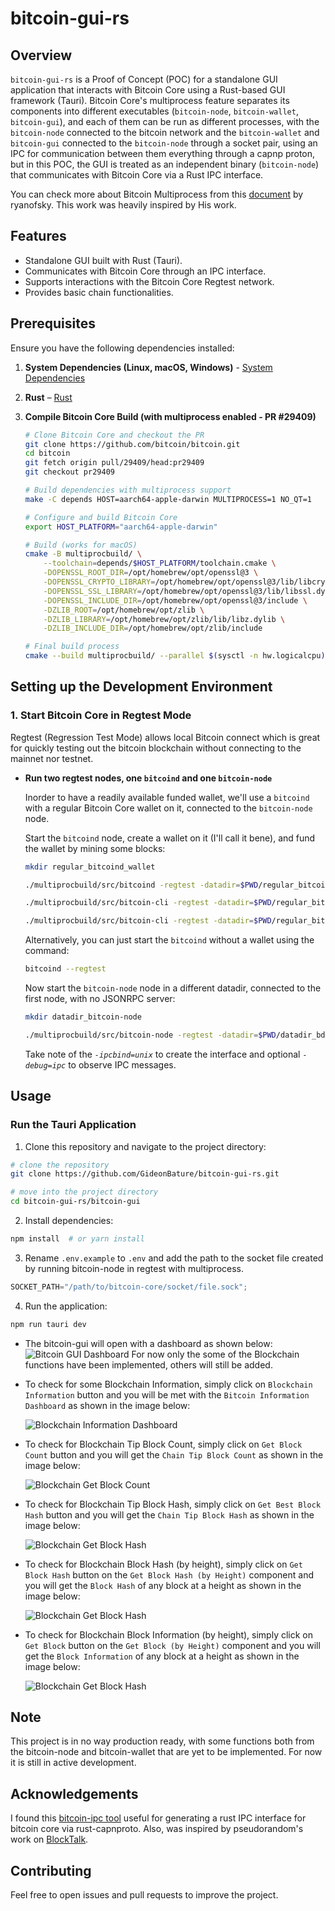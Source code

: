 <!-- # Tauri + React + Typescript

This template should help get you started developing with Tauri, React and Typescript in Vite.

## Recommended IDE Setup

- [VS Code](https://code.visualstudio.com/) + [Tauri](https://marketplace.visualstudio.com/items?itemName=tauri-apps.tauri-vscode) + [rust-analyzer](https://marketplace.visualstudio.com/items?itemName=rust-lang.rust-analyzer) -->

# bitcoin-gui-rs

## Overview

`bitcoin-gui-rs` is a Proof of Concept (POC) for a standalone GUI application that interacts with Bitcoin Core using a Rust-based GUI framework (Tauri). Bitcoin Core's multiprocess feature separates its components into different executables (`bitcoin-node`, `bitcoin-wallet`, `bitcoin-gui`), and each of them can be run as different processes, with the `bitcoin-node` connected to the bitcoin network and the `bitcoin-wallet` and `bitcoin-gui` connected to the `bitcoin-node` through a socket pair, using an IPC for communication between them everything through a capnp proton, but in this POC, the GUI is treated as an independent binary (`bitcoin-node`) that communicates with Bitcoin Core via a Rust IPC interface.

You can check more about Bitcoin Multiprocess from this [document](https://github.com/ryanofsky/bitcoin/blob/pr/ipc/doc/design/multiprocess.md) by ryanofsky. This work was heavily inspired by His work.

## Features
- Standalone GUI built with Rust (Tauri).
- Communicates with Bitcoin Core through an IPC interface.
- Supports interactions with the Bitcoin Core Regtest network.
- Provides basic chain functionalities.

## Prerequisites

Ensure you have the following dependencies installed:

1. **System Dependencies (Linux, macOS, Windows)** - [System Dependencies](https://v2.tauri.app/start/prerequisites/#system-dependencies)
2. **Rust** – [Rust](https://v2.tauri.app/start/prerequisites/#rust)
3. **Compile Bitcoin Core Build (with multiprocess enabled - PR #29409)**

    ```sh
    # Clone Bitcoin Core and checkout the PR
    git clone https://github.com/bitcoin/bitcoin.git
    cd bitcoin
    git fetch origin pull/29409/head:pr29409
    git checkout pr29409

    # Build dependencies with multiprocess support
    make -C depends HOST=aarch64-apple-darwin MULTIPROCESS=1 NO_QT=1

    # Configure and build Bitcoin Core
    export HOST_PLATFORM="aarch64-apple-darwin"

    # Build (works for macOS)
    cmake -B multiprocbuild/ \
        --toolchain=depends/$HOST_PLATFORM/toolchain.cmake \
        -DOPENSSL_ROOT_DIR=/opt/homebrew/opt/openssl@3 \
        -DOPENSSL_CRYPTO_LIBRARY=/opt/homebrew/opt/openssl@3/lib/libcrypto.dylib \
        -DOPENSSL_SSL_LIBRARY=/opt/homebrew/opt/openssl@3/lib/libssl.dylib \
        -DOPENSSL_INCLUDE_DIR=/opt/homebrew/opt/openssl@3/include \
        -DZLIB_ROOT=/opt/homebrew/opt/zlib \
        -DZLIB_LIBRARY=/opt/homebrew/opt/zlib/lib/libz.dylib \
        -DZLIB_INCLUDE_DIR=/opt/homebrew/opt/zlib/include

    # Final build process
    cmake --build multiprocbuild/ --parallel $(sysctl -n hw.logicalcpu)
    ```

## Setting up the Development Environment

### 1. Start Bitcoin Core in Regtest Mode

Regtest (Regression Test Mode) allows local Bitcoin connect which is great for quickly testing out the bitcoin blockchain without connecting to the mainnet nor testnet.

- **Run two regtest nodes, one `bitcoind` and one `bitcoin-node`**

    Inorder to have a readily available funded wallet, we'll use a `bitcoind` with a regular Bitcoin Core wallet on it, connected to the `bitcoin-node` node.

    Start the `bitcoind` node, create a wallet on it (I'll call it bene), and fund the wallet by mining some blocks:

    ```sh
    mkdir regular_bitcoind_wallet

    ./multiprocbuild/src/bitcoind -regtest -datadir=$PWD/regular_bitcoind_wallet -daemon

    ./multiprocbuild/src/bitcoin-cli -regtest -datadir=$PWD/regular_bitcoind_wallet createwallet bene

    ./multiprocbuild/src/bitcoin-cli -regtest -datadir=$PWD/regular_bitcoind_wallet -rpcwallet=bene generatetoaddress 110 $(./multiprocbuild/src/bitcoin-cli -regtest -datadir=$PWD/regular_bitcoind_wallet -rpcwallet=bene getnewaddress)
    ```
    Alternatively, you can just start the `bitcoind` without a wallet using the command:
    ```sh
    bitcoind --regtest
    ```

    Now start the `bitcoin-node` node in a different datadir, connected to the first node, with no JSONRPC server:
    ```sh
    mkdir datadir_bitcoin-node

    ./multiprocbuild/src/bitcoin-node -regtest -datadir=$PWD/datadir_bdk_wallet -server=0 -port=19444 -connect=127.0.0.1:18444 -ipcbind=unix -debug=ipc
    ```
    Take note of the *`-ipcbind=unix`* to create the interface and optional *`-debug=ipc`* to observe IPC messages.

## Usage

### Run the Tauri Application

1. Clone this repository and navigate to the project directory:
```sh
# clone the repository
git clone https://github.com/GideonBature/bitcoin-gui-rs.git

# move into the project directory
cd bitcoin-gui-rs/bitcoin-gui
```

2. Install dependencies:
```sh
npm install  # or yarn install
```
3.  Rename `.env.example` to `.env` and add the path to the socket file created by running bitcoin-node in regtest with multiprocess.
```rust
SOCKET_PATH="/path/to/bitcoin-core/socket/file.sock";
```

4. Run the application:
```sh
npm run tauri dev
```
- The bitcoin-gui will open with a dashboard as shown below:
![Bitcoin GUI Dashboard](./gui-images/Rust%20GUI%20Dashboard.png)
For now only the some of the Blockchain functions have been implemented, others will still be added.

- To check for some Blockchain Information, simply click on `Blockchain Information` button and you will be met with the `Bitcoin Information Dashboard` as shown in the image below:

    ![Blockchain Information Dashboard](./gui-images/Blockchain%20Information%20Dashboard.png)

- To check for Blockchain Tip Block Count, simply click on `Get Block Count` button and you will get the `Chain Tip Block Count` as shown in the image below:

    ![Blockchain Get Block Count](./gui-images/GetBlockCount.png)

- To check for Blockchain Tip Block Hash, simply click on `Get Best Block Hash` button and you will get the `Chain Tip Block Hash` as shown in the image below:

    ![Blockchain Get Block Hash](./gui-images/GetBlockHash.png)

- To check for Blockchain Block Hash (by height), simply click on `Get Block Hash` button on the `Get Block Hash (by Height)` component and you will get the `Block Hash` of any block at a height as shown in the image below:

    ![Blockchain Get Block Hash](./gui-images/GetBlockHash(byHeight).png)

- To check for Blockchain Block Information (by height), simply click on `Get Block` button on the `Get Block (by Height)` component and you will get the `Block Information` of any block at a height as shown in the image below:

    ![Blockchain Get Block Hash](./gui-images/GetBlockByHeight.png)

## Note
This project is in no way production ready, with some functions both from the bitcoin-node and bitcoin-wallet that are yet to be implemented. For now it is still in active development.

## Acknowledgements

I found this [bitcoin-ipc tool](https://github.com/bitcoin-dev-tools/bitcoin-ipc) useful for generating a rust IPC interface for bitcoin core via rust-capnproto. Also, was inspired by pseudorandom's work on [BlockTalk](https://github.com/pseudoramdom/BlockConnect/tree/main).

## Contributing
Feel free to open issues and pull requests to improve the project.
